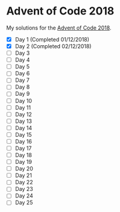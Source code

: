 # Advent of Code 2018

My solutions for the [Advent of Code 2018](https://adventofcode.com/2018).

- [x] Day 1 (Completed 01/12/2018)
- [x] Day 2 (Completed 02/12/2018)
- [ ] Day 3
- [ ] Day 4
- [ ] Day 5
- [ ] Day 6
- [ ] Day 7
- [ ] Day 8
- [ ] Day 9
- [ ] Day 10
- [ ] Day 11
- [ ] Day 12
- [ ] Day 13
- [ ] Day 14
- [ ] Day 15
- [ ] Day 16
- [ ] Day 17
- [ ] Day 18
- [ ] Day 19
- [ ] Day 20
- [ ] Day 21
- [ ] Day 22
- [ ] Day 23
- [ ] Day 24
- [ ] Day 25
